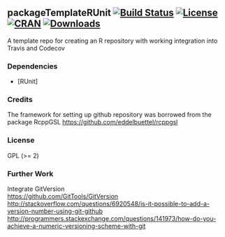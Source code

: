 ## packageTemplateRUnit [![Build Status](https://travis-ci.org/cloudcello/packageTemplateRUnit.svg)](https://travis-ci.org/cloudcello/packageTemplateRUnit) [![License](http://img.shields.io/badge/license-GPL%20%28%3E=%202%29-brightgreen.svg?style=flat)](http://www.gnu.org/licenses/gpl-2.0.html) [![CRAN](http://www.r-pkg.org/badges/version/packageTemplateRUnit)](http://cran.rstudio.com/package=packageTemplateRUnit) [![Downloads](http://cranlogs.r-pkg.org/badges/packageTemplateRUnit?color=brightgreen)](http://www.r-pkg.org/pkg/packageTemplateRUnit)

A template repo for creating an R repository with working integration into Travis and Codecov  


### Dependencies  

- [RUnit]

### Credits
               
The framework for setting up github repository was borrowed from the package RcppGSL
https://github.com/eddelbuettel/rcppgsl

### License

GPL (>= 2)

### Further Work

Integrate GitVersion  
https://github.com/GitTools/GitVersion  
http://stackoverflow.com/questions/6920548/is-it-possible-to-add-a-version-number-using-git-github  
http://programmers.stackexchange.com/questions/141973/how-do-you-achieve-a-numeric-versioning-scheme-with-git  




